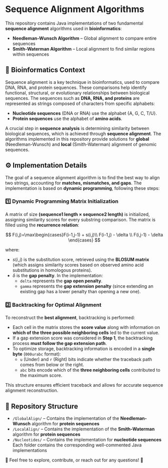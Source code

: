 # Sequence Alignment Algorithms  

This repository contains Java implementations of two fundamental **sequence alignment** algorithms used in **bioinformatics**:  

- **Needleman-Wunsch Algorithm** – Global alignment to compare entire sequences  
- **Smith-Waterman Algorithm** – Local alignment to find similar regions within sequences  

## 🔬 Bioinformatics Context  
Sequence alignment is a key technique in bioinformatics, used to compare DNA, RNA, and protein sequences. These comparisons help identify functional, structural, or evolutionary relationships between biological sequences.
The sequences such as **DNA, RNA, and proteins** are represented as strings composed of characters from specific alphabets:  

- **Nucleotide sequences** (DNA or RNA) use the alphabet {A, G, C, T/U}.  
- **Protein sequences** use the alphabet of **amino acids**.  

A crucial step in **sequence analysis** is determining similarity between biological sequences, which is achieved through **sequence alignment**. The algorithms implemented in this repository provide solutions for **global** (Needleman-Wunsch) and **local** (Smith-Waterman) alignment of genomic sequences.  

## ⚙️ Implementation Details  

The goal of a sequence alignment algorithm is to find the best way to align two strings, accounting for **matches, mismatches, and gaps**. The implementation is based on **dynamic programming**, following these steps:  

### 1️⃣ Dynamic Programming Matrix Initialization  

A matrix of size **(sequence1 length × sequence2 length)** is initialized, assigning similarity scores for every substring comparison. The matrix is filled using the **recurrence relation**:  

$$ F(i,j)=\max\begin{cases}F(i-1,j-1) + s(i,j)\\
F(i-1,j) - \delta \\
F(i,j-1) - \delta  \end{cases} $$

where:  
- $s(i,j)$ is the substitution score, retrieved using the **BLOSUM matrix** (which assigns similarity scores based on observed amino acid substitutions in homologous proteins).  
- $\delta$ is the **gap penalty**. In the implementation:  
  - `delta` represents the **gap open penalty**.  
  - `gamma` represents the **gap extension penalty** (since extending an existing gap has a lower penalty than opening a new one).  

### 2️⃣ Backtracking for Optimal Alignment  

To reconstruct the **best alignment**, backtracking is performed:  
- Each cell in the matrix stores the **score value** along with information on **which of the three possible neighboring cells** led to the current value.  
- If a gap extension score was considered in **Step 1**, the backtracking process **must follow the gap extension path**.  
- To optimize storage, backtracking information is encoded in a **single byte** (`000urabc` format):  
  - `u` (Under) and `r` (Right) bits indicate whether the traceback path comes from below or the right.  
  - `abc` bits encode which of the **three neighboring cells** contributed to the maximum score.  

This structure ensures efficient traceback and allows for accurate sequence alignment reconstruction.

## 📂 Repository Structure  

- `/GlobalAlign/` – Contains the implementation of the **Needleman-Wunsch** algorithm for **protein sequences**  
- `/LocalAlign/` – Contains the implementation of the **Smith-Waterman** algorithm for **protein sequences** 
- `/Nucleotides/` – Contains the implementation for **nucleotide sequences**
Each folder contains the corresponding well-commented Java implementations

📩 Feel free to explore, contribute, or reach out for any questions! 🚀
